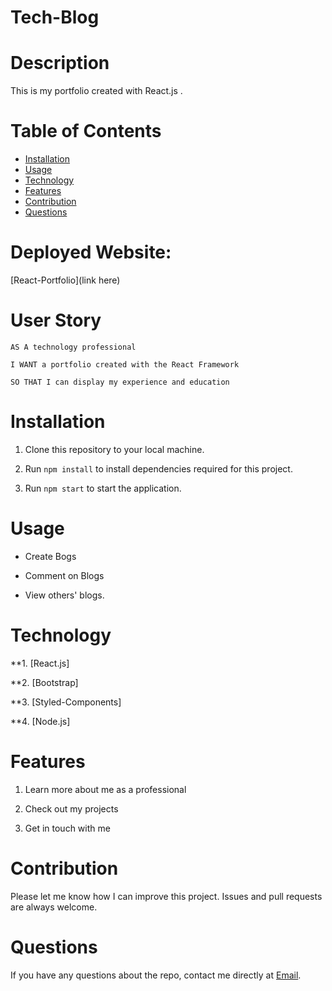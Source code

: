 # Tech-Blog

# Description

This is my portfolio created with React.js .
# Table of Contents

* [Installation](#installation)
* [Usage](#usage)
* [Technology](#technology)
* [Features](#features)
* [Contribution](#contribution)
* [Questions](#questions)

# Deployed Website: 
[React-Portfolio](link here)


# User Story

```
AS A technology professional

I WANT a portfolio created with the React Framework

SO THAT I can display my experience and education
```
# Installation

1. Clone this repository to your local machine.

2. Run `npm install` to install dependencies required for this project.

3. Run `npm start` to start the application.


# Usage

* Create Bogs

* Comment on Blogs

* View others' blogs.

# Technology

**1. [React.js]

**2. [Bootstrap]

**3. [Styled-Components]

**4. [Node.js]
# Features

1. Learn more about me as a professional

2. Check out my projects

3. Get in touch with me

# Contribution

Please let me know how I can improve this project. Issues and pull requests are always welcome.

# Questions 

If you have any questions about the repo, 
contact me directly at [Email](mailto:josejrrosas@yahoo.com).
